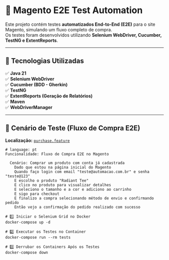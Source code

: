 # 🛒 Magento E2E Test Automation

Este projeto contém testes **automatizados End-to-End (E2E)** para o site Magento, simulando um fluxo completo de compra.  
Os testes foram desenvolvidos utilizando **Selenium WebDriver, Cucumber, TestNG e ExtentReports**.

---

## 🚀 Tecnologias Utilizadas
✅ **Java 21**  
✅ **Selenium WebDriver**  
✅ **Cucumber (BDD - Gherkin)**  
✅ **TestNG**  
✅ **ExtentReports (Geração de Relatórios)**  
✅ **Maven**  
✅ **WebDriverManager**

---

## 📝 Cenário de Teste (Fluxo de Compra E2E)
**Localização:** [`purchase.feature`](src/test/resources/features/purchase.feature)

```gherkin
# language: pt
Funcionalidade: Fluxo de Compra E2E no Magento

  Cenário: Comprar um produto com conta já cadastrada
    Dado que estou na página inicial do Magento
    Quando faço login com email "teste@automacao.com.br" e senha "teste@123"
    E escolho o produto "Radiant Tee"
    E clico no produto para visualizar detalhes
    E seleciono o tamanho e a cor e adiciono ao carrinho
    E sigo para checkout
    E finalizo a compra selecionando método de envio e confirmando pedido
    Então vejo a confirmação do pedido realizado com sucesso

# 1️⃣ Iniciar o Selenium Grid no Docker
docker-compose up -d

# 2️⃣ Executar os Testes no Container
docker-compose run --rm tests

# 3️⃣ Derrubar os Containers Após os Testes
docker-compose down